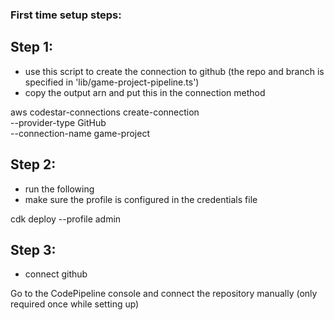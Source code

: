  ### First time setup steps:

 ## Step 1:
* use this script to create the connection to github (the repo and branch is specified in 'lib/game-project-pipeline.ts')
* copy the output arn and put this in the connection method

aws codestar-connections create-connection \
    --provider-type GitHub \
    --connection-name game-project

## Step 2:
* run the following
* make sure the profile is configured in the credentials file

cdk deploy --profile admin

## Step 3:
* connect github

Go to the CodePipeline console and connect the repository manually (only required once while setting up)
